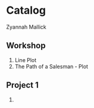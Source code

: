 # Catalog

Zyannah Mallick

## Workshop

1. Line Plot
2. The Path of a Salesman - Plot

## Project 1

1. 
